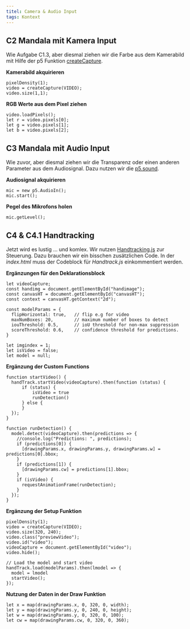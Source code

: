 ```yaml
---
titel: Camera & Audio Input
tags: Kontext
---
```


## C2 Mandala mit Kamera Input
Wie Aufgabe C1.3, aber diesmal ziehen wir die Farbe aus dem Kamerabild mit Hilfe der p5 Funktion [createCapture](https://p5js.org/reference/#/p5/createCapture).

**Kamerabild akquirieren**

```
pixelDensity(1);
video = createCapture(VIDEO);
video.size(1,1);
```

**RGB Werte aus dem Pixel ziehen**

```
video.loadPixels();
let r = video.pixels[0]; 
let g = video.pixels[1];
let b = video.pixels[2];
```

## C3 Mandala mit Audio Input
Wie zuvor, aber diesmal ziehen wir die Transparenz oder einen anderen Parameter aus dem Audiosignal. Dazu nutzen wir die [p5.sound](https://p5js.org/reference/#/libraries/p5.sound).

**Audiosignal akquirieren**
```
mic = new p5.AudioIn();
mic.start();
```

**Pegel des Mikrofons holen**
```
mic.getLevel();
```

## C4 & C4.1 Handtracking
Jetzt wird es lustig … und komlex. Wir nutzen [Handtracking.js](https://github.com/victordibia/handtrack.js/) zur Steuerung. Dazu brauchen wir ein bisschen zusätzlichen Code. In der *ìndex.html* muss der Codeblock für *Handtrack.js* einkommentiert werden.

**Ergänzungen für den Deklarationsblock**
```
let videoCapture;
const handimg = document.getElementById("handimage");
const canvasHT = document.getElementById("canvasHT");
const context = canvasHT.getContext("2d");

const modelParams = {
  flipHorizontal: true,   // flip e.g for video  
  maxNumBoxes: 20,        // maximum number of boxes to detect
  iouThreshold: 0.5,      // ioU threshold for non-max suppression
  scoreThreshold: 0.6,    // confidence threshold for predictions.
}

let imgindex = 1;
let isVideo = false;
let model = null;
```

**Ergänzung der Custom Functions**
```
function startVideo() {
  handTrack.startVideo(videoCapture).then(function (status) {
      if (status) {
          isVideo = true
          runDetection()
      } else {
      }
  });
}

function runDetection() {
  model.detect(videoCapture).then(predictions => {
    //console.log("Predictions: ", predictions);
    if (predictions[0]) {
      [drawingParams.x, drawingParams.y, drawingParams.w] = predictions[0].bbox;
    }
    if (predictions[1]) {
      [drawingParams.cw] = predictions[1].bbox;
    }
    if (isVideo) {
      requestAnimationFrame(runDetection);
    }
  });
}
```

**Ergänzung der Setup Funktion**
```
pixelDensity(1);
video = createCapture(VIDEO);
video.size(320, 240);
video.class("previewVideo");
video.id("video");
videoCapture = document.getElementById("video");
video.hide();

// Load the model and start video
handTrack.load(modelParams).then(lmodel => {
  model = lmodel
  startVideo();
});
```

**Nutzung der Daten in der Draw Funktion**
```
let x = map(drawingParams.x, 0, 320, 0, width);
let y = map(drawingParams.y, 0, 240, 0, height);
let w = map(drawingParams.y, 0, 320, 0, 100);
let cw = map(drawingParams.cw, 0, 320, 0, 360);
```